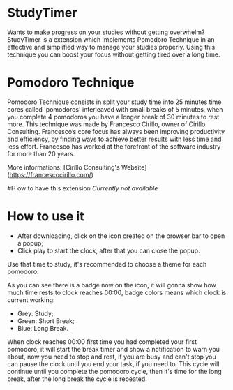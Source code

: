 # StudyTimer
Wants to make progress on your studies without getting overwhelm? StudyTimer is a extension which implements Pomodoro Technique in an effective and simplified way to manage your studies properly. Using this technique you can boost your focus without getting tired over a long time.

# Pomodoro Technique
Pomodoro Technique consists in split your study time into 25 minutes time cores called 'pomodoros' interleaved with small breaks of 5 minutes, when you complete 4 pomodoros you have a longer break of 30 minutes to rest more.
This technique was made by Francesco Cirillo, owner of Cirillo Consulting. Francesco’s core focus has always been improving productivity and efficiency, by finding ways to achieve better results with less time and less effort. 
Francesco has worked at the forefront of the software industry for more than 20 years.

More informations: [Cirillo Consulting's Website] (https://francescocirillo.com/)

#H ow to have this extension
*Currently not available*

# How to use it
- After downloading, click on the icon created on the browser bar to open a popup;
- Click play to start the clock, after that you can close the popup.

Use that time to study, it's recommended to choose a theme for each pomodoro.

As you can see there is a badge now on the icon, it will gonna show how much time rests to clock reaches 00:00, badge colors means which clock is current working: 
- Grey: Study;
- Green: Short Break;
- Blue: Long Break. 

When clock reaches 00:00 first time you had completed your first pomodoro, it will start the break timer and show a notification to warn you about, now you need to stop and rest, if you are busy and can't stop you can pause the clock until you end your task, if you need to. This cycle will continue until you complete the pomodoro cycle, then it's time for the long break, after the long break the cycle is repeated.
